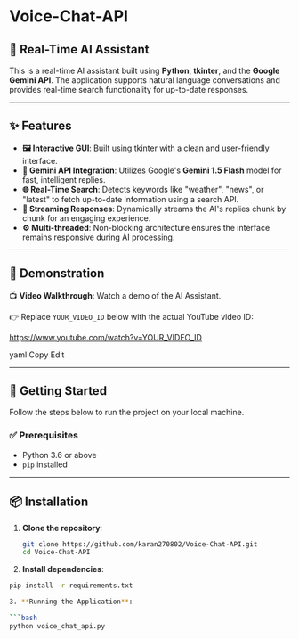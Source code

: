 # Voice-Chat-API

## 🧠 Real-Time AI Assistant

This is a real-time AI assistant built using **Python**, **tkinter**, and the **Google Gemini API**. The application supports natural language conversations and provides real-time search functionality for up-to-date responses.

---

## ✨ Features

- **🖼️ Interactive GUI**: Built using tkinter with a clean and user-friendly interface.
- **🔗 Gemini API Integration**: Utilizes Google's **Gemini 1.5 Flash** model for fast, intelligent replies.
- **🌐 Real-Time Search**: Detects keywords like "weather", "news", or "latest" to fetch up-to-date information using a search API.
- **💬 Streaming Responses**: Dynamically streams the AI's replies chunk by chunk for an engaging experience.
- **⚙️ Multi-threaded**: Non-blocking architecture ensures the interface remains responsive during AI processing.

---

## 🎥 Demonstration

📺 **Video Walkthrough**: Watch a demo of the AI Assistant.

👉 Replace `YOUR_VIDEO_ID` below with the actual YouTube video ID:

https://www.youtube.com/watch?v=YOUR_VIDEO_ID

yaml
Copy
Edit

---

## 🚀 Getting Started

Follow the steps below to run the project on your local machine.

### ✅ Prerequisites

- Python 3.6 or above
- `pip` installed

---

## 📦 Installation

1. **Clone the repository**:
   ```bash
   git clone https://github.com/karan270802/Voice-Chat-API.git
   cd Voice-Chat-API

2. **Install dependencies**:
  ```bash
  pip install -r requirements.txt

3. **Running the Application**:

  ```bash
  python voice_chat_api.py


